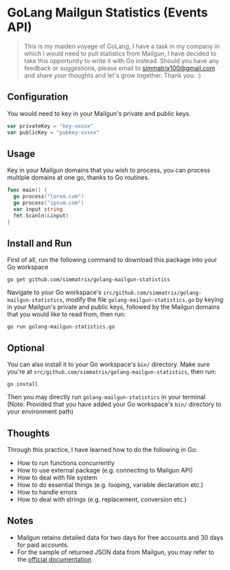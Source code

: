 # GoLang Mailgun Statistics (Events API)

> This is my maiden voyage of GoLang, I have a task in my company in which I would need to pull statistics from Mailgun, I have decided to take this opportunity to write it with Go instead. Should you have any feedback or suggestions, please email to simmatrix100@gmail.com and share your thoughts and let's grow together. Thank you. :)

## Configuration

You would need to key in your Mailgun's private and public keys.

```go
var privateKey = "key-xxxxx"
var publicKey = "pubkey-xxxxx"
```

## Usage

Key in your Mailgun domains that you wish to process, you can process multiple domains at one go, thanks to Go routines.

```go
func main() {
  go process("lorem.com")
  go process("ipsum.com")
  var input string
  fmt.Scanln(&input)
}
```

## Install and Run
First of all, run the following command to download this package into your Go workspace
```
go get github.com/simmatrix/golang-mailgun-statistics
```
Navigate to your Go workspace's `src/github.com/simmatrix/golang-mailgun-statistics`, modify the file `golang-mailgun-statistics.go` by keying in your Mailgun's private and public keys, followed by the Mailgun domains that you would like to read from, then run:
```
go run golang-mailgun-statistics.go
```

## Optional
You can also install it to your Go workspace's `bin/` directory. Make sure you're at  `src/github.com/simmatrix/golang-mailgun-statistics`, then run:
```
go install
```
Then you may directly run `golang-mailgun-statistics` in your terminal (Note: Provided that you have added your Go workspace's `bin/` directory to your environment path)

## Thoughts

Through this practice, I have learned how to do the following in Go:

- How to run functions concurrently
- How to use external package (e.g. connecting to Mailgun API)
- How to deal with file system
- How to do essential things (e.g. looping, variable declaration etc.)
- How to handle errors
- How to deal with strings (e.g. replacement, conversion etc.)

## Notes

- Mailgun retains detailed data for two days for free accounts and 30 days for paid accounts.
- For the sample of returned JSON data from Mailgun, you may refer to the [official documentation](https://documentation.mailgun.com/en/latest/api-events.html#event-structure)
